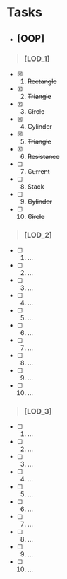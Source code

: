 # Tasks

- ##      [OOP]

> ###                [LOD_1]

- [x] 1.  ~~Rectangle~~
- [x] 2.  ~~Triangle~~
- [x] 3.  ~~Circle~~ 
- [x] 4.  ~~Cylinder~~   
- [x] 5.  ~~Triangle~~    
- [x] 6.  ~~Resistance~~  
- [ ] 7.  ~~Current~~
- [ ] 8.  Stack
- [ ] 9.  ~~Cylinder~~
- [ ] 10.  ~~Circle~~

> ###                [LOD_2]

- [ ] 1. ... 
- [ ] 2. ... 
- [ ] 3. ... 
- [ ] 4. ... 
- [ ] 5. ... 
- [ ] 6. ... 
- [ ] 7. ... 
- [ ] 8. ... 
- [ ] 9. ... 
- [ ] 10. ... 

> ###                [LOD_3]

- [ ] 1. ... 
- [ ] 2. ... 
- [ ] 3. ... 
- [ ] 4. ... 
- [ ] 5. ... 
- [ ] 6. ... 
- [ ] 7. ... 
- [ ] 8. ... 
- [ ] 9. ... 
- [ ] 10. ... 
